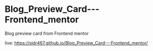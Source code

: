 # Blog_Preview_Card---Frontend_mentor
 Blog preview card from Frontend mentor
 
 live: https://sidr467.github.io/Blog_Preview_Card---Frontend_mentor/